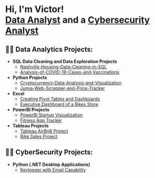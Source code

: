<h1>Hi, I'm Victor! <br/> <a href="https://vdavidanalyst.github.io/vdavidanalyst2.github.io/">Data Analyst</a> and a <a href="https://www.linkedin.com/in/victor-david-sarkibaka-5b7480248">Cybersecurity Analyst</a></h1>


<h2>👨‍💻 Data Analytics Projects:</h2>

- <b>SQL Data Cleaning and Data Exploration Projects</b>
  - [Nashville-Housing-Data-Cleaning-in-SQL](https://github.com/vdavidanalyst/Nashville-Housing-Data-Cleaning-in-SQL)
  - [Analysis-of-COVID-19-Cases-and-Vaccinations ](https://github.com/vdavidanalyst/Analysis-of-COVID-19-Cases-and-Vaccinations)
- <b>Python Projects</b>
  - [Cryptocurrency-Data-Analysis-and-Visualization](https://github.com/vdavidanalyst/Cryptocurrency-Data-Analysis-and-Visualization)
  - [Jumia-Web-Scrapper-and-Price-Tracker ](https://github.com/vdavidanalyst/Jumia-Web-Scrapper-and-Price-Tracker)
- <b>Excel</b>
  - [Creating Pivot Tables and Dashboards](https://github.com/vdavidanalyst/Excel)
  - [Executive Dashboard of a Bikes Store](https://github.com/vdavidanalyst/Excel)
- <b>PowerBI Projects</b>
  - [PowerBI Startup Visiualization](https://github.com/vdavidanalyst/Power-BI)
  - [Fitness App Tracker](https://github.com/vdavidanalyst/Power-BI)
- <b>Tableau Projects</b>
  - [Tableau AirBnB Project](https://public.tableau.com/app/profile/victor.david.sarkibaka)
  - [Bike Sales Project](https://public.tableau.com/app/profile/victor.david.sarkibaka)




<h2>👨‍💻 CyberSecurity Projects:</h2>

- <b>Python (.NET Desktop Applications)</b>
  - [Keylogger with Email Capability](https://github.com/vdavidanalyst/Keylogger-with-Pynput)



[linkedin]: https://https://www.linkedin.com/in/victor-david-sarkibaka-5b7480248
[my website]: https://vdavidanalyst.github.io/vdavidanalyst2.github.io/

<!--
**** is a ✨ _special_ ✨ repository because its `README.md` (this file) appears on your GitHub profile.

Here are some ideas to get you started:

- 🔭 I’m currently working on ...
- 🌱 I’m currently learning ...
- 👯 I’m looking to collaborate on ...
- 🤔 I’m looking for help with ...
- 💬 Ask me about ...
- 📫 How to reach me: ...
- 😄 Pronouns: ...
- ⚡ Fun fact: ...
-->
